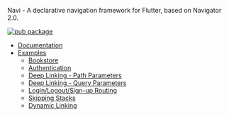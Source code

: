 Navi - A declarative navigation framework for Flutter, based on Navigator 2.0.

<a href="https://pub.dev/packages/navi"><img src="https://img.shields.io/pub/v/navi.svg" alt="pub package"></a>

* [Documentation](navi/README.md)
* [Examples](examples)
  * [Bookstore](examples/bookstore-simple)
  * [Authentication](examples/uxr/3a-authentication-home)
  * [Deep Linking - Path Parameters](examples/uxr/1-deep-linking-path-parameters)
  * [Deep Linking - Query Parameters](examples/uxr/2-deep-linking-query-parameters)
  * [Login/Logout/Sign-up Routing](examples/uxr/3-sign-in-routing)
  * [Skipping Stacks](hexamples/uxr/5-skipping-stacks)
  * [Dynamic Linking](examples/uxr/6-dynamic-linking)
